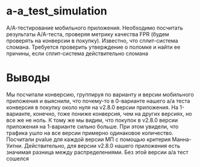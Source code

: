 # a-a_test_simulation
А/А-тестирование мобильного приложения. Необходимо посчитать результаты A/A-теста, проверяя метрику качества FPR (будем проверять на конверсии в покупку). Известно, что сплит-система сломана. Требуется проверить утверждение о поломке и найти ее причины, если сплит-система действительно сломана

# Выводы
Мы посчитали конверсию, группируя по варианту и версии мобильного приложения и выяснили, что почему-то в 0-варианте нашего а/а теста конверсия в покупку около нуля на v2.8.0 версии приложения. На 1-варианте, конечно, тоже пониже конверсия, чем на других версиях, но все же не ноль. К тому же мы видим, что покупок в v2.8.0 версии приложения на 1-варианте сильно больше. При этом увидели, что трафика ушло на все версии примерно одинаковое количество. 
Посчитали pvalue для каждой версии МП с помощью критерия Манна-Уитни. Действительно, для версии v2.8.0 нашего приложения есть значимая разница между распределениями. Без этой версии а/а тест сошелся
